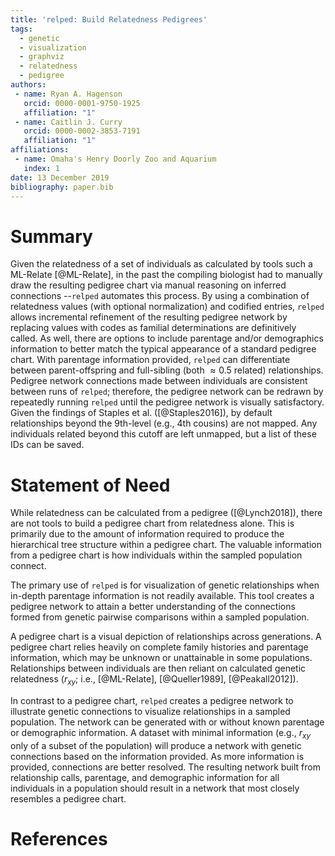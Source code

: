 ```yaml
---
title: 'relped: Build Relatedness Pedigrees'
tags:
  - genetic
  - visualization
  - graphviz
  - relatedness
  - pedigree
authors:
 - name: Ryan A. Hagenson
   orcid: 0000-0001-9750-1925
   affiliation: "1"
 - name: Caitlin J. Curry
   orcid: 0000-0002-3853-7191
   affiliation: "1"
affiliations:
 - name: Omaha's Henry Doorly Zoo and Aquarium
   index: 1
date: 13 December 2019
bibliography: paper.bib
---
```


# Summary

Given the relatedness of a set of individuals as calculated by tools such a ML-Relate [@ML-Relate], in the past the compiling biologist had to manually draw the resulting pedigree chart via manual reasoning on inferred connections --`relped` automates this process. By using a combination of relatedness values (with optional normalization) and codified entries, `relped` allows incremental refinement of the resulting pedigree network by replacing values with codes as familial determinations are definitively called. As well, there are options to include parentage and/or demographics information to better match the typical appearance of a standard pedigree chart. With parentage information provided, `relped` can differentiate between parent-offspring and full-sibling (both $\approx 0.5$ related) relationships. Pedigree network connections made between individuals are consistent between runs of `relped`; therefore, the pedigree network can be redrawn by repeatedly running `relped` until the pedigree network is visually satisfactory. Given the findings of Staples et al. ([@Staples2016]), by default relationships beyond the 9th-level (e.g., 4th cousins) are not mapped. Any individuals related beyond this cutoff are left unmapped, but a list of these IDs can be saved.

# Statement of Need

While relatedness can be calculated from a pedigree ([@Lynch2018]), there are not tools to build a pedigree chart from relatedness alone. This is primarily due to the amount of information required to produce the hierarchical tree structure within a pedigree chart. The valuable information from a pedigree chart is how individuals within the sampled population connect.

The primary use of `relped` is for visualization of genetic relationships when in-depth parentage information is not readily available. This tool creates a pedigree network to attain a better understanding of the connections formed from genetic pairwise comparisons within a sampled population.

A pedigree chart is a visual depiction of relationships across generations. A pedigree chart relies heavily on complete family histories and parentage information, which may be unknown or unattainable in some populations. Relationships between individuals are then reliant on calculated genetic relatedness ($r_{xy}$; i.e., [@ML-Relate], [@Queller1989], [@Peakall2012]).

In contrast to a pedigree chart, `relped` creates a pedigree network to illustrate genetic connections to visualize relationships in a sampled population. The network can be generated with or without known parentage or demographic information. A dataset with minimal information (e.g., $r_{xy}$ only of a subset of the population) will produce a network with genetic connections based on the information provided. As more information is provided, connections are better resolved. The resulting network built from relationship calls, parentage, and demographic information for all individuals in a population should result in a network that most closely resembles a pedigree chart.

# References
